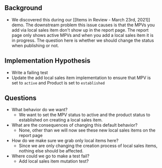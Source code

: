 ## Background
- We discovered this during our [[Items in Review - March 23rd, 2021]] demo. The downstream problem this issue causes is that the MPVs you add via local sales item don't show up in the report page. The report page only shows active MPVs and when you add a local sales item it is in progress. The question here is whether we should change the status when publishing or not. 

## Implementation Hypothesis
- Write a failing test
- Update the add local sales item implementation to ensure that MPV is set to `active` and Product is set to `established`


## Questions
- What behavior do we want? 
	- We want to set the MPV status to active and the product status to established on creating a local sales item. 
- What are the consequences of changing this default behavior? 
	- None, other than we will now see these new local sales items on the report page
- How do we make sure we grab only local items here? 
	- Since we are only changing the creation process of local sales items, nothing else should be affected. 
- Where could we go to make a test fail? 
	- Add local sales item mutation test?